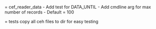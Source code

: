 
= cef_reader_data
    - Add test for DATA_UNTIL
    - Add cmdline arg for max number of records
        - Default = 100


= tests
    copy all ceh files to dir for easy testing